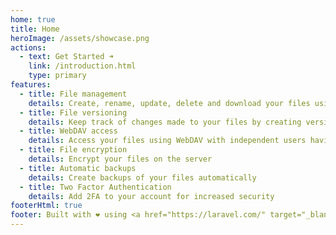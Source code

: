 ```yaml
---
home: true
title: Home
heroImage: /assets/showcase.png
actions:
  - text: Get Started ➜
    link: /introduction.html
    type: primary
features:
  - title: File management
    details: Create, rename, update, delete and download your files using the web view
  - title: File versioning
    details: Keep track of changes made to your files by creating versions or let them be created automatically
  - title: WebDAV access
    details: Access your files using WebDAV with independent users having specific access rights
  - title: File encryption
    details: Encrypt your files on the server
  - title: Automatic backups
    details: Create backups of your files automatically
  - title: Two Factor Authentication
    details: Add 2FA to your account for increased security
footerHtml: true
footer: Built with ❤️ using <a href="https://laravel.com/" target="_blank" rel="noreferrer noopener">Laravel</a>
---
```

